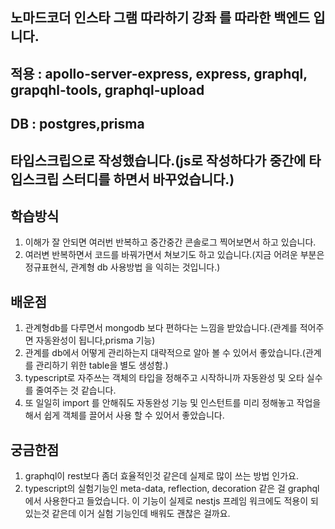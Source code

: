 ## 노마드코더 인스타 그램 따라하기 강좌 를 따라한 백엔드 입니다.

## 적용 : apollo-server-express, express, graphql, grapqhl-tools, graphql-upload

## DB : postgres,prisma

## 타입스크립으로 작성했습니다.(js로 작성하다가 중간에 타입스크립 스터디를 하면서 바꾸었습니다.)

## 학습방식

1. 이해가 잘 안되면 여러번 반복하고 중간중간 콘솔로그 찍어보면서 하고 있습니다.
2. 여러변 반복하면서 코드를 바꿔가면서 쳐보기도 하고 있습니다.(지금 어려운 부분은 정규표현식, 관계형 db 사용방법 을 익히는 것입니다.)

## 배운점

1. 관계형db를 다루면서 mongodb 보다 편하다는 느낌을 받았습니다.(관계를 적어주면 자동완성이 됩니다,prisma 기능)
2. 관계를 db에서 어떻게 관리하는지 대략적으로 알아 볼 수 있어서 좋았습니다.(관계를 관리하기 위한 table을 별도 생성함.)
3. typescript로 자주쓰는 객체의 타입을 정해주고 시작하니까 자동완성 및 오타 실수를 줄여주는 것 같습니다.
4. 또 일일히 import 를 안해줘도 자동완성 기능 및 인스턴트를 미리 정해놓고 작업을 해서 쉽게 객체를 끌어서 사용 할 수 있어서 좋았습니다.

## 궁금한점

1. graphql이 rest보다 좀더 효율적인것 같은데 실제로 많이 쓰는 방법 인가요.
2. typescript의 실험기능인 meta-data, reflection, decoration 같은 걸 graphql에서 사용한다고 들었습니다.
   이 기능이 실제로 nestjs 프레임 워크에도 적용이 되 있는것 같은데 이거 실험 기능인데 배워도 괜찮은 걸까요.

